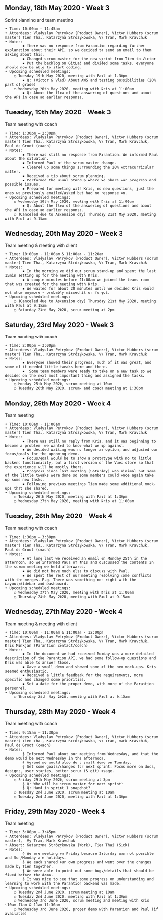 ## Monday, 18th May 2020 - Week 3
Sprint planning and team meeting

	• Time: 10:00am – 11:45am
	• Attendees: Vladyslav Petrykov (Product Owner), Victor Hubbers (scrum master) Tien Thai, Katarzyna Strózykowska, Vy Tran, Mark Kravchuk
	• Notes: 
			▪ There was no response from Parantion regarding further explanation about their API, so we decided to send an email to them asking about this.
			▪ Changed scrum master for the new sprint from Tien to Victor
			▪ Put the backlog on GitLab and divided some tasks, everyone should now be able to start coding.
	• Upcoming scheduled meetings: 
		○ Tuesday 19th May 2020, meeting with Paul at 1.30pm
			▪ Q: (Victor & Vlad) About AWS and testing possibilities (20% part of grade)
		○ Wednesday 20th May 2020, meeting with Kris at 11:00am
			▪ Q: About the flow of the answering of questions and about the API in case no earlier response.
			

## Tuesday, 19th May 2020 - Week 3
Team meeting with coach

	• Time: 1:30pm – 2:30pm
	• Attendees: Vladyslav Petrykov (Product Owner), Victor Hubbers (scrum master) Tien Thai, Katarzyna Strózykowska, Vy Tran, Mark Kravchuk, Paul de Groot (coach)
	• Notes: 
			▪ There was still no response from Parantion. We informed Paul about the situation.
			▪ Informed Paul of the scrum master change.
			▪ Cleared up some things surrounding the 20% extracurricular matter.
			▪ Received a tip about scrum planning.
			▪ Performed the usual standup where we share our progress and possible issues.
			▪ Prepared for meeting with Kris, no new questions, just the ones we previously emailed/asked but had no response on.
	• Upcoming scheduled meetings: 
		○ Wednesday 20th May 2020, meeting with Kris at 11:00am
			▪ Q: About the flow of the answering of questions and about the API in case no earlier response.
		○ (Canceled due to Ascension day) Thursday 21st May 2020, meeting with Paul at 9.15am


## Wednesday, 20th May 2020 - Week 3
Team meeting & meeting with client

	• Time: 10:00am - 11:00am & 11:00am - 11:20am
	• Attendees: Vladyslav Petrykov (Product Owner), Victor Hubbers (scrum master) Tien Thai, Katarzyna Strózykowska, Vy Tran, Mark Kravchuk
	• Notes: 
			▪ In the morning we did our scrum stand-up and spent the last 15min setting up for the meeting with Kris.
			▪ A couple minutes before 11:00am we joined the teams room that was created for the meeting with Kris.
			▪ We waited for about 20 minutes until we decided Kris would not show anymore - probably missed it or forgot.
	• Upcoming scheduled meetings: 
		○ (Canceled due to Ascension day) Thursday 21st May 2020, meeting with Paul at 9.15am
		○ Saturday 23rd May 2020, scrum meeting at 2pm

## Saturday, 23rd May 2020 - Week 3
Team meeting with coach

	• Time: 2:00pm – 3:00pm
	• Attendees: Vladyslav Petrykov (Product Owner), Victor Hubbers (scrum master) Tien Thai, Katarzyna Strózykowska, Vy Tran, Mark Kravchuk
	• Notes: 
			▪ Everyone showed their progress, much of it was great, and some of it needed little tweaks here and there.
			▪  Some team members were ready to take on a new task so we decided on the next most important thing and assigned the tasks.
	• Upcoming scheduled meetings: 
		○ Monday 25th May 2020, scrum meeting at 10am
		○ Tuesday 26th May 2020, scrum- and coach meeting at 1:30pm

## Monday, 25th May 2020 - Week 4
Team meeting

	• Time: 10:00am - 11:00am
	• Attendees: Vladyslav Petrykov (Product Owner), Victor Hubbers (scrum master) Tien Thai, Katarzyna Strózykowska, Vy Tran, Mark Kravchuk
	• Notes: 
			▪ There was still no reply from Kris, and it was beginning to become a problem, we wanted to know what we up against.
			▪ We decided waiting was no longer an option, and adjusted our focus/goals for the upcoming demo.
			▪ Focus/goal would be to show a prototype with no to little backend functionality, but a first version of the Vuex store so that the experience will be mostly there.
			▪ Progress since last meeting (Saturday) was minimal but some of the little tweaks were done so some members could once again take up some new tasks.
			▪ Following previous meetings Tien made some additional mock-ups that she shared.
	• Upcoming scheduled meetings: 
		○ Tuesday 26th May 2020, meeting with Paul at 1:30pm
		○ Wednesday 27th May 2020, meeting with Kris at 11:00am

## Tuesday, 26th May 2020 - Week 4
Team meeting with coach

	• Time: 1:30pm – 3:30pm
	• Attendees: Vladyslav Petrykov (Product Owner), Victor Hubbers (scrum master) Tien Thai, Katarzyna Strózykowska, Vy Tran, Mark Kravchuk, Paul de Groot (coach)
	• Notes: 
			▪ At long last we received an email on Monday 25th in the afternoon, so we informed Paul of this and discussed the contents in the scrum meeting we held afterwards.
			▪ We did not have much else to discuss with Paul.
			▪ We spent the rest of our meeting resolving some conflicts with the merges. E.g. There was something not right with the Layout/Sidebar and Dashboard.
	• Upcoming scheduled meetings: 
		○ Wednesday 27th May 2020, meeting with Kris at 11:00am
		○ Thursday 28th May 2020, meeting with Paul at 9.15am


## Wednesday, 27th May 2020 - Week 4
Team meeting & meeting with client

	• Time: 10:00am - 11:00am & 11:00am - 12:00pm
	• Attendees: Vladyslav Petrykov (Product Owner), Victor Hubbers (scrum master) Tien Thai, Katarzyna Strózykowska, Vy Tran, Mark Kravchuk, Kris Minkjan (Parantion contact/coach)
	• Notes: 
			▪ In the document we had received Monday was a more detailed description of the Parantion API, we had some follow-up questions and Kris was able to answer those.
			▪ Gave a small demo and showed some of the new mock-ups. Kris seemed enthusiastic.
			▪ Received a little feedback for the requirements, more specific and changed some priorities.
			▪ Set a date for the proper demo, with more of the Parantion personnel. 
	• Upcoming scheduled meetings: 
		○ Thursday 28th May 2020, meeting with Paul at 9.15am

## Thursday, 28th May 2020 - Week 4
Team meeting with coach

	• Time: 9:15am – 11:30pm
	• Attendees: Vladyslav Petrykov (Product Owner), Victor Hubbers (scrum master) Tien Thai, Katarzyna Strózykowska, Vy Tran, Mark Kravchuk, Paul de Groot (coach)
	• Notes: 
			§ Informed Paul about our meeting from Wednesday, and that the demo would be next Wednesday in the afternoon.
			§ Agreed we would also do a small demo on Tuesday.
			§ Set some goals/changes for next sprint: Focus more on docs, designs, user stories, better scrum (& git) usage.
	• Upcoming scheduled meetings: 
		○ Friday 29th May 2020, scrum meeting at 3pm
			§ Q: Who will be scrum master for next sprint?
			§ Q: Hand in sprint 1 snapshot?
		○ Tuesday 2nd June 2020, scrum meeting at 10am
		○ Tuesday 2nd June 2020, meeting with Paul at 1:30pm


## Friday, 29th May 2020 - Week 4
Team meeting

	• Time: 3:00pm – 3:45pm
	• Attendees: Vladyslav Petrykov (Product Owner), Victor Hubbers (scrum master),  Vy Tran, Mark Kravchuk
	• Absent: Katarzyna Strózykowska (Work), Tien Thai (Sick)
	• Notes: 
			§ We are meeting on Friday because Saturday was not possible and Sun/Monday are holidays.
			§ We each shared our own progress and went over the changes made by Tien together.
			§ We were able to point out some bugs/details that should be fixed before the demo.
			§ It was nice to see that some progress on understanding and learning to work with the Parantion backend was made.
	• Upcoming scheduled meetings: 
		○ Tuesday 2nd June 2020, scrum meeting at 10am
		○ Tuesday 2nd June 2020, meeting with Paul at 1:30pm
		○ Wednesday 3rd June 2020, scrum meeting and meeting with Kris ~10am-11am & 11am-11:30am
		○ Wednesday 3rd June 2020, proper demo with Parantion and Paul (if available)

